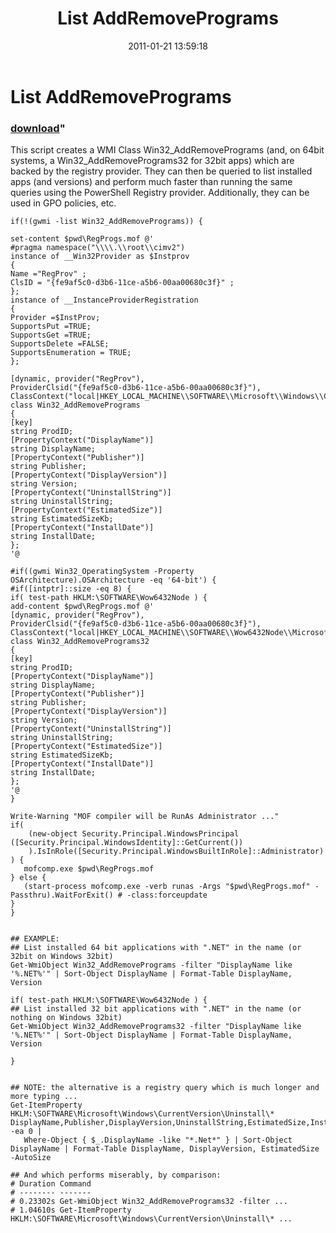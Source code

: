 ﻿---
pid:            2470
parent:         0
children:       
poster:         Joel Bennett
title:          List AddRemovePrograms
date:           2011-01-21 13:59:18
format:         posh
---

# List AddRemovePrograms

### [download](2470.ps1)"

This script creates a WMI Class Win32_AddRemovePrograms (and, on 64bit systems, a Win32_AddRemovePrograms32 for 32bit apps) which are backed by the registry provider.  They can then be queried to list installed apps (and versions) and perform much faster than running the same queries using the PowerShell Registry provider. Additionally, they can be used in GPO policies, etc.

```posh
if(!(gwmi -list Win32_AddRemovePrograms)) {

set-content $pwd\RegProgs.mof @'
#pragma namespace("\\\\.\\root\\cimv2")
instance of __Win32Provider as $Instprov
{
Name ="RegProv" ;
ClsID = "{fe9af5c0-d3b6-11ce-a5b6-00aa00680c3f}" ;
};
instance of __InstanceProviderRegistration
{
Provider =$InstProv;
SupportsPut =TRUE;
SupportsGet =TRUE;
SupportsDelete =FALSE;
SupportsEnumeration = TRUE;
};

[dynamic, provider("RegProv"),
ProviderClsid("{fe9af5c0-d3b6-11ce-a5b6-00aa00680c3f}"),
ClassContext("local|HKEY_LOCAL_MACHINE\\SOFTWARE\\Microsoft\\Windows\\CurrentVersion\\Uninstall")]
class Win32_AddRemovePrograms
{
[key]
string ProdID;
[PropertyContext("DisplayName")]
string DisplayName;
[PropertyContext("Publisher")]
string Publisher;
[PropertyContext("DisplayVersion")]
string Version;
[PropertyContext("UninstallString")]
string UninstallString;
[PropertyContext("EstimatedSize")]
string EstimatedSizeKb;
[PropertyContext("InstallDate")]
string InstallDate;
};
'@

#if((gwmi Win32_OperatingSystem -Property OSArchitecture).OSArchitecture -eq '64-bit') {
#if([intptr]::size -eq 8) {
if( test-path HKLM:\SOFTWARE\Wow6432Node ) {
add-content $pwd\RegProgs.mof @'
[dynamic, provider("RegProv"),
ProviderClsid("{fe9af5c0-d3b6-11ce-a5b6-00aa00680c3f}"),
ClassContext("local|HKEY_LOCAL_MACHINE\\SOFTWARE\\Wow6432Node\\Microsoft\\Windows\\CurrentVersion\\Uninstall")]
class Win32_AddRemovePrograms32
{
[key]
string ProdID;
[PropertyContext("DisplayName")]
string DisplayName;
[PropertyContext("Publisher")]
string Publisher;
[PropertyContext("DisplayVersion")]
string Version;
[PropertyContext("UninstallString")]
string UninstallString;
[PropertyContext("EstimatedSize")]
string EstimatedSizeKb;
[PropertyContext("InstallDate")]
string InstallDate;
};
'@
}

Write-Warning "MOF compiler will be RunAs Administrator ..."
if(
    (new-object Security.Principal.WindowsPrincipal ([Security.Principal.WindowsIdentity]::GetCurrent())
    ).IsInRole([Security.Principal.WindowsBuiltInRole]::Administrator) 
) {
   mofcomp.exe $pwd\RegProgs.mof
} else {
   (start-process mofcomp.exe -verb runas -Args "$pwd\RegProgs.mof" -Passthru).WaitForExit() # -class:forceupdate 
}
}


## EXAMPLE:
## List installed 64 bit applications with ".NET" in the name (or 32bit on Windows 32bit)
Get-WmiObject Win32_AddRemovePrograms -filter "DisplayName like '%.NET%'" | Sort-Object DisplayName | Format-Table DisplayName, Version

if( test-path HKLM:\SOFTWARE\Wow6432Node ) {
## List installed 32 bit applications with ".NET" in the name (or nothing on Windows 32bit)
Get-WmiObject Win32_AddRemovePrograms32 -filter "DisplayName like '%.NET%'" | Sort-Object DisplayName | Format-Table DisplayName, Version

}


## NOTE: the alternative is a registry query which is much longer and more typing ... 
Get-ItemProperty HKLM:\SOFTWARE\Microsoft\Windows\CurrentVersion\Uninstall\* DisplayName,Publisher,DisplayVersion,UninstallString,EstimatedSize,InstallDate -ea 0 | 
   Where-Object { $_.DisplayName -like "*.Net*" } | Sort-Object DisplayName | Format-Table DisplayName, DisplayVersion, EstimatedSize -AutoSize

## And which performs miserably, by comparison:   
# Duration Command
# -------- -------
# 0.23302s Get-WmiObject Win32_AddRemovePrograms32 -filter ...
# 1.04610s Get-ItemProperty HKLM:\SOFTWARE\Microsoft\Windows\CurrentVersion\Uninstall\* ...


```
